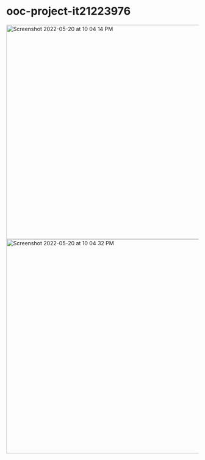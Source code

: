 # ooc-project-it21223976 
<img width="562" alt="Screenshot 2022-05-20 at 10 04 14 PM" src="https://user-images.githubusercontent.com/99633045/169572808-6d6a0d20-b2d2-40eb-bd61-4ed68d3ab3bc.png">
<img width="562" alt="Screenshot 2022-05-20 at 10 04 32 PM" src="https://user-images.githubusercontent.com/99633045/169572869-7d8af073-97a6-4210-8148-cd51ade454e8.png">

